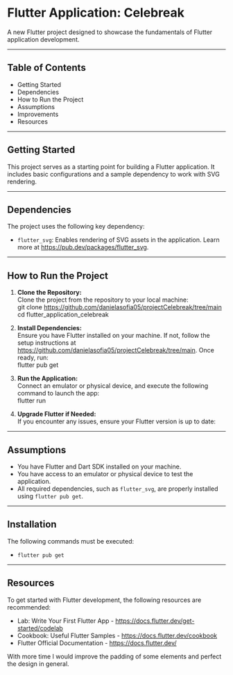 # Flutter Application: Celebreak

A new Flutter project designed to showcase the fundamentals of Flutter application development.

---

## Table of Contents
- Getting Started
- Dependencies
- How to Run the Project
- Assumptions
- Improvements
- Resources

---

## Getting Started

This project serves as a starting point for building a Flutter application. It includes basic configurations and a sample dependency to work with SVG rendering.

---

## Dependencies
The project uses the following key dependency:

- `flutter_svg`: Enables rendering of SVG assets in the application. Learn more at https://pub.dev/packages/flutter_svg.

---

## How to Run the Project

1. **Clone the Repository:**  
Clone the project from the repository to your local machine:  
git clone https://github.com/danielasofia05/projectCelebreak/tree/main cd flutter_application_celebreak



2. **Install Dependencies:**  
Ensure you have Flutter installed on your machine. If not, follow the setup instructions at https://github.com/danielasofia05/projectCelebreak/tree/main. Once ready, run:  
flutter pub get


3. **Run the Application:**  
Connect an emulator or physical device, and execute the following command to launch the app:  
flutter run


4. **Upgrade Flutter if Needed:**  
If you encounter any issues, ensure your Flutter version is up to date:  

---
## Assumptions
- You have Flutter and Dart SDK installed on your machine.
- You have access to an emulator or physical device to test the application.
- All required dependencies, such as `flutter_svg`, are properly installed using `flutter pub get`.

---

## Installation

The following commands must be executed:

- `flutter pub get`

---

## Resources

To get started with Flutter development, the following resources are recommended:
- Lab: Write Your First Flutter App - https://docs.flutter.dev/get-started/codelab
- Cookbook: Useful Flutter Samples - https://docs.flutter.dev/cookbook
- Flutter Official Documentation - https://docs.flutter.dev/


With more time I would improve the padding of some elements and perfect the design in general.
